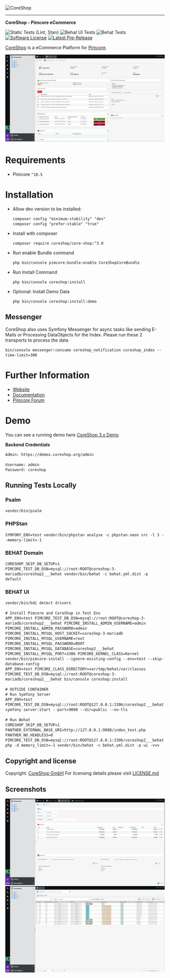 ![CoreShop](etc/logo.png)

---

**CoreShop - Pimcore eCommerce**

![Static Tests (Lint, Stan)](https://github.com/coreshop/CoreShop/actions/workflows/static.yml/badge.svg)
![Behat UI Tests](https://github.com/coreshop/CoreShop/workflows/Behat%20UI/badge.svg)
![Behat Tests](https://github.com/coreshop/CoreShop/workflows/Behat/badge.svg)
[![Software License](https://img.shields.io/badge/license-GPLv3-brightgreen.svg?style=flat)](LICENSE.md)
[![Latest Pre-Release](https://img.shields.io/packagist/vpre/coreshop/core-shop.svg)](https://www.packagist.org/packages/coreshop/core-shop)

[CoreShop](https://www.coreshop.org) is a eCommerce Platform for [Pimcore](http://www.pimcore.org).

![CoreShop Interface](docs/img/screenshot5.png)

# Requirements 
 - Pimcore `^10.5`

# Installation
 - Allow dev version to be installed:
   ```
   composer config "minimum-stability" "dev"
   composer config "prefer-stable" "true"
   ```
 - Install with composer 
   ```
   composer require coreshop/core-shop:^3.0
   ```
 - Run enable Bundle command
   ```
   php bin/console pimcore:bundle:enable CoreShopCoreBundle
   ```
 - Run Install Command
   ```
   php bin/console coreshop:install
   ```
 - Optional: Install Demo Data 
   ```
   php bin/console coreshop:install:demo
   ```
## Messenger
CoreShop also uses Symfony Messenger for async tasks like sending E-Mails or Processing DataObjects for the Index. Please run these 2 transports to process the data
```
bin/console messenger:consume coreshop_notification coreshop_index --time-limit=300
```

# Further Information
 - [Website](https://www.coreshop.org)
 - [Documentation](https://docs.coreshop.org/latest)
 - [Pimcore Forum](https://talk.pimcore.org)

# Demo
You can see a running demo here [CoreShop 3.x Demo](https://demox.coreshop.org)

**Backend Credentials**

```
Admin: https://demox.coreshop.org/admin

Username: admin
Password: coreshop
```

## Running Tests Locally
### Psalm
```
vendor/bin/psalm
```

### PHPStan
```
SYMFONY_ENV=test vendor/bin/phpstan analyse -c phpstan.neon src -l 3 --memory-limit=-1
```

### BEHAT Domain
```
CORESHOP_SKIP_DB_SETUP=1 PIMCORE_TEST_DB_DSN=mysql://root:ROOT@coreshop-3-mariadb/coreshop2___behat vendor/bin/behat -c behat.yml.dist -p default
```

### BEHAT UI
```
vendor/bin/bdi detect drivers

# Install Pimcore and CoreShop in Test Env
APP_ENV=test PIMCORE_TEST_DB_DSN=mysql://root:ROOT@coreshop-3-mariadb/coreshop2___behat PIMCORE_INSTALL_ADMIN_USERNAME=admin PIMCORE_INSTALL_ADMIN_PASSWORD=admin PIMCORE_INSTALL_MYSQL_HOST_SOCKET=coreshop-3-mariadb PIMCORE_INSTALL_MYSQL_USERNAME=root PIMCORE_INSTALL_MYSQL_PASSWORD=ROOT PIMCORE_INSTALL_MYSQL_DATABASE=coreshop2___behat PIMCORE_INSTALL_MYSQL_PORT=3306 PIMCORE_KERNEL_CLASS=Kernel vendor/bin/pimcore-install --ignore-existing-config --env=test --skip-database-config
APP_ENV=test PIMCORE_CLASS_DIRECTORY=var/tmp/behat/var/classes PIMCORE_TEST_DB_DSN=mysql://root:ROOT@coreshop-3-mariadb/coreshop2___behat bin/console coreshop:install

# OUTSIDE CONTAINER
# Run Symfony Server
APP_ENV=test PIMCORE_TEST_DB_DSN=mysql://root:ROOT@127.0.0.1:3306/coreshop2___behat symfony server:start --port=9080 --dir=public --no-tls

# Run Behat
CORESHOP_SKIP_DB_SETUP=1 PANTHER_EXTERNAL_BASE_URI=http://127.0.0.1:9080/index_test.php PANTHER_NO_HEADLESS=0 PIMCORE_TEST_DB_DSN=mysql://root:ROOT@127.0.0.1:3306/coreshop2___behat php -d memory_limit=-1 vendor/bin/behat -c behat.yml.dist -p ui -vvv 
```

## Copyright and license 
Copyright: [CoreShop GmbH](https://www.coreshop.org)
For licensing details please visit [LICENSE.md](LICENSE.md) 

## Screenshots
![CoreShop Interface](docs/img/screenshot5-2.png)
![CoreShop Interface](docs/img/screenshot5-3.png)
